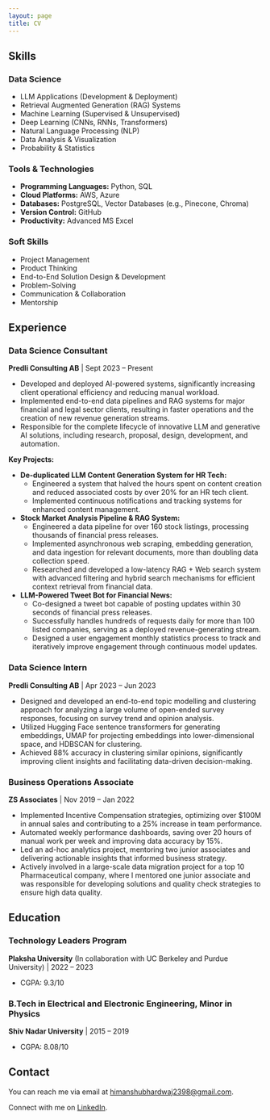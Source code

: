```yaml
---
layout: page
title: CV
---
```

<section id="skills">
  <h2>Skills</h2>
  <h3>Data Science</h3>
  <ul>
    <li>LLM Applications (Development &amp; Deployment)</li>
    <li>Retrieval Augmented Generation (RAG) Systems</li>
    <li>Machine Learning (Supervised &amp; Unsupervised)</li>
    <li>Deep Learning (CNNs, RNNs, Transformers)</li>
    <li>Natural Language Processing (NLP)</li>
    <li>Data Analysis &amp; Visualization</li>
    <li>Probability &amp; Statistics</li>
  </ul>
  <h3>Tools &amp; Technologies</h3>
  <ul>
    <li><strong>Programming Languages:</strong> Python, SQL</li>
    <li><strong>Cloud Platforms:</strong> AWS, Azure</li>
    <li><strong>Databases:</strong> PostgreSQL, Vector Databases (e.g., Pinecone, Chroma)</li>
    <li><strong>Version Control:</strong> GitHub</li>
    <li><strong>Productivity:</strong> Advanced MS Excel</li>
  </ul>
  <h3>Soft Skills</h3>
  <ul>
    <li>Project Management</li>
    <li>Product Thinking</li>
    <li>End-to-End Solution Design &amp; Development</li>
    <li>Problem-Solving</li>
    <li>Communication &amp; Collaboration</li>
    <li>Mentorship</li>
  </ul>
</section>

<section id="experience">
  <h2>Experience</h2>
  <h3>Data Science Consultant</h3>
  <p><strong>Predli Consulting AB</strong> | Sept 2023 – Present</p>
  <ul>
    <li>Developed and deployed AI-powered systems, significantly increasing client operational efficiency and reducing manual workload.</li>
    <li>Implemented end-to-end data pipelines and RAG systems for major financial and legal sector clients, resulting in faster operations and the creation of new revenue generation streams.</li>
    <li>Responsible for the complete lifecycle of innovative LLM and generative AI solutions, including research, proposal, design, development, and automation.</li>
  </ul>
  <p><strong>Key Projects:</strong></p>
  <ul>
    <li><strong>De-duplicated LLM Content Generation System for HR Tech:</strong>
      <ul>
        <li>Engineered a system that halved the hours spent on content creation and reduced associated costs by over 20% for an HR tech client.</li>
        <li>Implemented continuous notifications and tracking systems for enhanced content management.</li>
      </ul>
    </li>
    <li><strong>Stock Market Analysis Pipeline &amp; RAG System:</strong>
      <ul>
        <li>Engineered a data pipeline for over 160 stock listings, processing thousands of financial press releases.</li>
        <li>Implemented asynchronous web scraping, embedding generation, and data ingestion for relevant documents, more than doubling data collection speed.</li>
        <li>Researched and developed a low-latency RAG + Web search system with advanced filtering and hybrid search mechanisms for efficient context retrieval from financial data.</li>
      </ul>
    </li>
    <li><strong>LLM-Powered Tweet Bot for Financial News:</strong>
      <ul>
        <li>Co-designed a tweet bot capable of posting updates within 30 seconds of financial press releases.</li>
        <li>Successfully handles hundreds of requests daily for more than 100 listed companies, serving as a deployed revenue-generating stream.</li>
        <li>Designed a user engagement monthly statistics process to track and iteratively improve engagement through continuous model updates.</li>
      </ul>
    </li>
  </ul>
  <h3>Data Science Intern</h3>
  <p><strong>Predli Consulting AB</strong> | Apr 2023 – Jun 2023</p>
  <ul>
    <li>Designed and developed an end-to-end topic modelling and clustering approach for analyzing a large volume of open-ended survey responses, focusing on survey trend and opinion analysis.</li>
    <li>Utilized Hugging Face sentence transformers for generating embeddings, UMAP for projecting embeddings into lower-dimensional space, and HDBSCAN for clustering.</li>
    <li>Achieved 88% accuracy in clustering similar opinions, significantly improving client insights and facilitating data-driven decision-making.</li>
  </ul>
  <h3>Business Operations Associate</h3>
  <p><strong>ZS Associates</strong> | Nov 2019 – Jan 2022</p>
  <ul>
    <li>Implemented Incentive Compensation strategies, optimizing over $100M in annual sales and contributing to a 25% increase in team performance.</li>
    <li>Automated weekly performance dashboards, saving over 20 hours of manual work per week and improving data accuracy by 15%.</li>
    <li>Led an ad-hoc analytics project, mentoring two junior associates and delivering actionable insights that informed business strategy.</li>
    <li>Actively involved in a large-scale data migration project for a top 10 Pharmaceutical company, where I mentored one junior associate and was responsible for developing solutions and quality check strategies to ensure high data quality.</li>
  </ul>
</section>

<section id="education">
  <h2>Education</h2>
  <h3>Technology Leaders Program</h3>
  <p><strong>Plaksha University</strong> (In collaboration with UC Berkeley and Purdue University) | 2022 – 2023</p>
  <ul>
    <li>CGPA: 9.3/10</li>
  </ul>
  <h3>B.Tech in Electrical and Electronic Engineering, Minor in Physics</h3>
  <p><strong>Shiv Nadar University</strong> | 2015 – 2019</p>
  <ul>
    <li>CGPA: 8.08/10</li>
  </ul>
</section>

<section id="contact">
  <h2>Contact</h2>
  <p>You can reach me via email at <a href="mailto:himanshubhardwaj2398@gmail.com">himanshubhardwaj2398@gmail.com</a>.</p>
  <p>Connect with me on <a href="https://www.linkedin.com/in/himanshu-bhardwaj-80a087118" target="_blank">LinkedIn</a>.</p>
</section>
